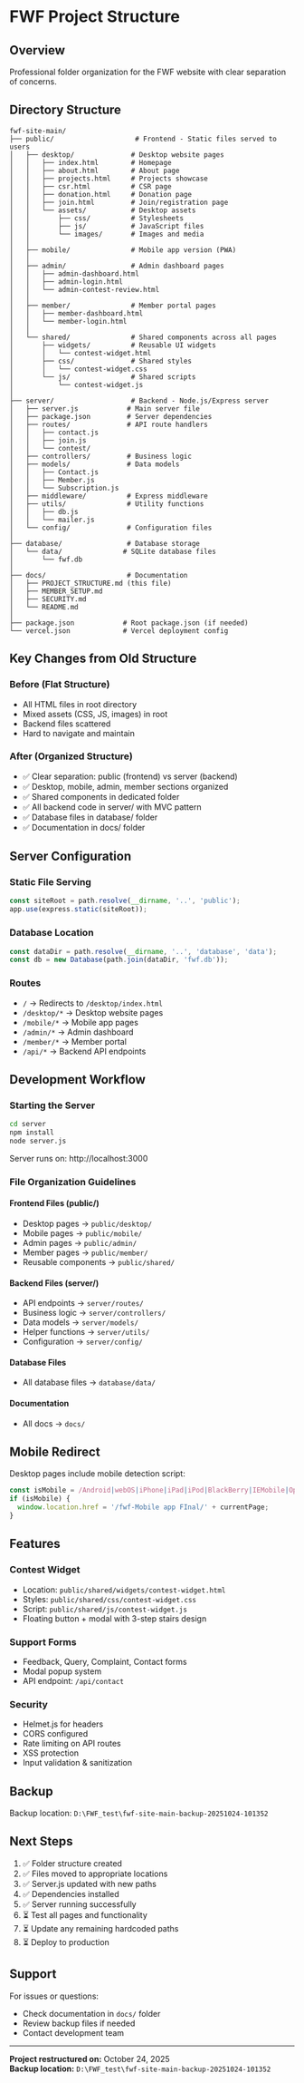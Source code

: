# FWF Project Structure

## Overview
Professional folder organization for the FWF website with clear separation of concerns.

## Directory Structure

```
fwf-site-main/
├── public/                    # Frontend - Static files served to users
│   ├── desktop/              # Desktop website pages
│   │   ├── index.html        # Homepage
│   │   ├── about.html        # About page
│   │   ├── projects.html     # Projects showcase
│   │   ├── csr.html          # CSR page
│   │   ├── donation.html     # Donation page
│   │   ├── join.html         # Join/registration page
│   │   └── assets/           # Desktop assets
│   │       ├── css/          # Stylesheets
│   │       ├── js/           # JavaScript files
│   │       └── images/       # Images and media
│   │
│   ├── mobile/               # Mobile app version (PWA)
│   │
│   ├── admin/                # Admin dashboard pages
│   │   ├── admin-dashboard.html
│   │   ├── admin-login.html
│   │   └── admin-contest-review.html
│   │
│   ├── member/               # Member portal pages
│   │   ├── member-dashboard.html
│   │   └── member-login.html
│   │
│   └── shared/               # Shared components across all pages
│       ├── widgets/          # Reusable UI widgets
│       │   └── contest-widget.html
│       ├── css/              # Shared styles
│       │   └── contest-widget.css
│       └── js/               # Shared scripts
│           └── contest-widget.js
│
├── server/                   # Backend - Node.js/Express server
│   ├── server.js            # Main server file
│   ├── package.json         # Server dependencies
│   ├── routes/              # API route handlers
│   │   ├── contact.js
│   │   ├── join.js
│   │   └── contest/
│   ├── controllers/         # Business logic
│   ├── models/              # Data models
│   │   ├── Contact.js
│   │   ├── Member.js
│   │   └── Subscription.js
│   ├── middleware/          # Express middleware
│   ├── utils/               # Utility functions
│   │   ├── db.js
│   │   └── mailer.js
│   └── config/              # Configuration files
│
├── database/                # Database storage
│   └── data/               # SQLite database files
│       └── fwf.db
│
├── docs/                    # Documentation
│   ├── PROJECT_STRUCTURE.md (this file)
│   ├── MEMBER_SETUP.md
│   ├── SECURITY.md
│   └── README.md
│
├── package.json            # Root package.json (if needed)
└── vercel.json             # Vercel deployment config

```

## Key Changes from Old Structure

### Before (Flat Structure)
- All HTML files in root directory
- Mixed assets (CSS, JS, images) in root
- Backend files scattered
- Hard to navigate and maintain

### After (Organized Structure)
- ✅ Clear separation: public (frontend) vs server (backend)
- ✅ Desktop, mobile, admin, member sections organized
- ✅ Shared components in dedicated folder
- ✅ All backend code in server/ with MVC pattern
- ✅ Database files in database/ folder
- ✅ Documentation in docs/ folder

## Server Configuration

### Static File Serving
```javascript
const siteRoot = path.resolve(__dirname, '..', 'public');
app.use(express.static(siteRoot));
```

### Database Location
```javascript
const dataDir = path.resolve(__dirname, '..', 'database', 'data');
const db = new Database(path.join(dataDir, 'fwf.db'));
```

### Routes
- `/` → Redirects to `/desktop/index.html`
- `/desktop/*` → Desktop website pages
- `/mobile/*` → Mobile app pages
- `/admin/*` → Admin dashboard
- `/member/*` → Member portal
- `/api/*` → Backend API endpoints

## Development Workflow

### Starting the Server
```bash
cd server
npm install
node server.js
```

Server runs on: http://localhost:3000

### File Organization Guidelines

#### Frontend Files (public/)
- Desktop pages → `public/desktop/`
- Mobile pages → `public/mobile/`
- Admin pages → `public/admin/`
- Member pages → `public/member/`
- Reusable components → `public/shared/`

#### Backend Files (server/)
- API endpoints → `server/routes/`
- Business logic → `server/controllers/`
- Data models → `server/models/`
- Helper functions → `server/utils/`
- Configuration → `server/config/`

#### Database Files
- All database files → `database/data/`

#### Documentation
- All docs → `docs/`

## Mobile Redirect

Desktop pages include mobile detection script:
```javascript
const isMobile = /Android|webOS|iPhone|iPad|iPod|BlackBerry|IEMobile|Opera Mini/i.test(navigator.userAgent);
if (isMobile) {
  window.location.href = '/fwf-Mobile app FInal/' + currentPage;
}
```

## Features

### Contest Widget
- Location: `public/shared/widgets/contest-widget.html`
- Styles: `public/shared/css/contest-widget.css`
- Script: `public/shared/js/contest-widget.js`
- Floating button + modal with 3-step stairs design

### Support Forms
- Feedback, Query, Complaint, Contact forms
- Modal popup system
- API endpoint: `/api/contact`

### Security
- Helmet.js for headers
- CORS configured
- Rate limiting on API routes
- XSS protection
- Input validation & sanitization

## Backup

Backup location: `D:\FWF_test\fwf-site-main-backup-20251024-101352`

## Next Steps

1. ✅ Folder structure created
2. ✅ Files moved to appropriate locations
3. ✅ Server.js updated with new paths
4. ✅ Dependencies installed
5. ✅ Server running successfully
6. ⏳ Test all pages and functionality
7. ⏳ Update any remaining hardcoded paths
8. ⏳ Deploy to production

## Support

For issues or questions:
- Check documentation in `docs/` folder
- Review backup files if needed
- Contact development team

---

**Project restructured on:** October 24, 2025  
**Backup location:** `D:\FWF_test\fwf-site-main-backup-20251024-101352`
